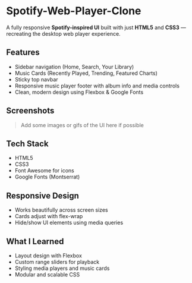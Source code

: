 # Spotify-Web-Player-Clone

A fully responsive **Spotify-inspired UI** built with just **HTML5** and **CSS3** — recreating the desktop web player experience.

## Features

- Sidebar navigation (Home, Search, Your Library)
- Music Cards (Recently Played, Trending, Featured Charts)
- Sticky top navbar
- Responsive music player footer with album info and media controls
- Clean, modern design using Flexbox & Google Fonts

## Screenshots

> Add some images or gifs of the UI here if possible

##  Tech Stack

- HTML5
- CSS3
- Font Awesome for icons
- Google Fonts (Montserrat)

##  Responsive Design

- Works beautifully across screen sizes
- Cards adjust with flex-wrap
- Hide/show UI elements using media queries

## What I Learned

- Layout design with Flexbox
- Custom range sliders for playback
- Styling media players and music cards
- Modular and scalable CSS
